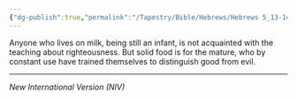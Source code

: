 ```yaml
---
{"dg-publish":true,"permalink":"/Tapestry/Bible/Hebrews/Hebrews 5_13-14/","title":"Hebrews 5:13-14","hide":true,"tags":["bible-verse"],"dgHomeLink":true,"dgShowLocalGraph":true,"dgEnableSearch":true}
---
```



Anyone who lives on milk, being still an infant, is not acquainted with the teaching about righteousness. But solid food is for the mature, who by constant use have trained themselves to distinguish good from evil.

---
*New International Version (NIV)*